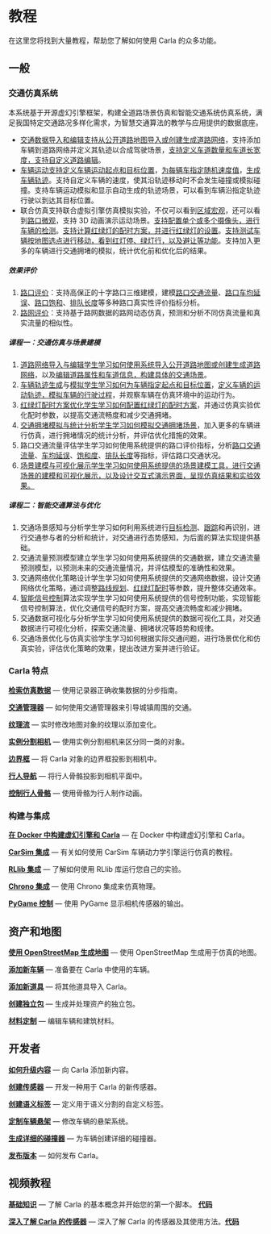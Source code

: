 # 教程

在这里您将找到大量教程，帮助您了解如何使用 Carla 的众多功能。

## 一般

### 交通仿真系统

本系统基于开源虚幻引擎框架，构建全道路场景仿真和智能交通系统仿真系统，满足我国特定交通路况多样化需求，为智慧交通算法的教学与应用提供的数据底座。

- [交通数据导入和编辑支持从公开道路地图导入或创建生成道路网络](course/scenario.md#generateMapByOpenMap)，支持添加车辆到道路网络并定义其轨迹以合成驾驶场景，[支持定义车道数量和车道长宽度，支持自定义道路编辑](course/scenario.md#sceneEding)。
- [车辆运动支持定义车辆运动起点和目标位置](course/navigation.md#definePoint)，[为每辆车指定随机速度值](course/navigation.md#definePoint)，[生成车辆轨迹](course/navigation.md#generateTrajectory)。支持自定义车辆的速度，使其沿轨迹移动时不会发生碰撞或模拟碰撞。支持车辆运动模拟和显示自动生成的轨迹场景，可以看到车辆沿指定轨迹行驶以到达其目标位置。
- 联合仿真支持联合虚拟引擎仿真模拟实验，不仅可以看到[区域宏观](course/regional_macro.md)，还可以看到[路口微观](course/microscopic_Intersection_demo.md)，支持 3D 动画演示运动场景。[支持配置单个或多个摄像头，进行车辆的检测](course/multi-view_camera.md)。[支持计算红绿灯的配时方案，并进行红绿灯的设置](course/signal_control.md)。[支持测试车辆按地图选点进行移动，看到红灯停、绿灯行，以及避让等功能](course/locate_moving.md)。支持加入更多的车辆进行交通拥堵的模拟，统计优化前和优化后的结果。

##### 效果评价

1. [路口评价](course/traffic_indicators.md)：支持高保正的十字路口三维建模，建模[路口交通流量](course/traffic_indicators.md#trafficFlow)、[路口车均延误](course/traffic_indicators.md#aveDelay)、[路口饱和](course/traffic_indicators.md#saturation)、[排队长度](course/traffic_indicators.md#queueLength)等多种路口真实性评价指标分析。
2. [路网评价](course/roadnet_evaluation.md)：支持基于路网数据的路网动态仿真，预测和分析不同仿真流量和真实流量的相似性。

##### 课程一：交通仿真与场景建模

1. [道路网络导入与编辑学生学习如何使用系统导入公开道路地图或创建生成道路网络](course/scenario.md#generateMapByOpenMap)，以及[编辑道路属性和车道信息，构建具体的交通场景](course/scenario.md#sceneEding)。
2. [车辆轨迹生成](course/navigation.md#generateTrajectory)与[模拟学生学习如何为车辆指定起点和目标位置](course/navigation.md#definePoint)，[定义车辆的运动轨迹，模拟车辆的行驶过程](course/trajectory_tracking)，并观察车辆在仿真环境中的运动行为。
3. [红绿灯配时方案优化学生学习如何配置红绿灯的配时方案](course/signal_control.md)，并通过仿真实验优化配时参数，以提高交通流畅度和减少交通拥堵。
4. [交通拥堵模拟与统计分析学生学习如何模拟交通拥堵场景](course/congestion_sim.md)，加入更多的车辆进行仿真，进行拥堵情况的统计分析，并评估优化措施的效果。
5. 路口交通流量评估学生学习如何使用系统提供的路口评价指标，分析[路口交通流量](course/traffic_indicators.md#trafficFlow)、[车均延误](course/traffic_indicators.md#aveDelay)、[饱和度](course/traffic_indicators.md#saturation)、[排队长度](course/traffic_indicators.md#queueLength)等指标，评估路口交通状况。
6. [场景建模与可视化展示学生学习如何使用系统提供的场景建模工具，进行交通场景的建模和可视化展示，以及设计交互式演示界面，呈现仿真结果和实验效果。](adv_digital_twin.md)

##### 课程二：智能交通算法与优化

1. 交通场景感知与分析学生学习如何利用系统进行[目标检测](course/object_detection.md)、[跟踪](course/trajectory_tracking.md)和再识别，进行交通参与者的分析和统计，对交通进行态势感知，为后面的算法实现提供基础。
2. 交通流量预测模型建立学生学习如何使用系统提供的交通数据，建立交通流量预测模型，以预测未来的交通流量情况，并评估模型的准确性和效果。
3. 交通网络优化策略设计学生学习如何使用系统提供的交通网络数据，设计交通网络优化策略，通过调整[路线规划](course/motion_planning.md)、[红绿灯配时](course/signal_control.md)等参数，提升整体交通效率。
4. [智能信号控制](course/signal_control.md)算法实现学生学习如何使用系统提供的信号控制功能，实现智能信号控制算法，优化交通信号的配时方案，提高交通流畅度和减少拥堵。
5. 交通数据可视化与分析学生学习如何使用系统提供的数据可视化工具，对交通数据进行可视化分析，探索交通流量、拥堵状况等趋势和规律。
6. 交通场景优化与仿真实验学生学习如何根据实际交通问题，进行场景优化和仿真实验，评估优化策略的效果，提出改进方案并进行验证。

### Carla 特点

[__检索仿真数据__](tuto_G_retrieve_data.md) — 使用记录器正确收集数据的分步指南。

[__交通管理器__](tuto_G_traffic_manager.md) — 如何使用交通管理器来引导城镇周围的交通。

[__纹理流__](tuto_G_texture_streaming.md) — 实时修改地图对象的纹理以添加变化。

[__实例分割相机__](tuto_G_instance_segmentation_sensor.md) — 使用实例分割相机来区分同一类的对象。

[__边界框__](tuto_G_bounding_boxes.md) — 将  Carla 对象的边界框投影到相机中。  

[__行人导航__](tuto_G_pedestrian_navigation.md) — 将行人骨骼投影到相机平面中。

[__控制行人骨骼__](tuto_G_control_walker_skeletons.md) — 使用骨骼为行人制作动画。


### 构建与集成

[__在 Docker 中构建虚幻引擎和 Carla__](build_docker_unreal.md) — 在 Docker 中构建虚幻引擎和 Carla。

[__CarSim 集成__](tuto_G_carsim_integration.md) — 有关如何使用 CarSim 车辆动力学引擎运行仿真的教程。

[__RLlib 集成__](tuto_G_rllib_integration.md) — 了解如何使用 RLlib 库运行您自己的实验。

[__Chrono 集成__](tuto_G_chrono.md) —  使用 Chrono 集成来仿真物理。

[__PyGame 控制__](tuto_G_pygame.md) — 使用 PyGame 显示相机传感器的输出。


## 资产和地图

[__使用 OpenStreetMap 生成地图__](tuto_G_openstreetmap.md) — 使用 OpenStreetMap 生成用于仿真的地图。 

[__添加新车辆__](tuto_A_add_vehicle.md) — 准备要在 Carla 中使用的车辆。

[__添加新道具__](tuto_A_add_props.md) — 将其他道具导入 Carla。

[__创建独立包__](tuto_A_create_standalone.md) — 生成并处理资产的独立包。 

[__材料定制__](tuto_A_material_customization.md) — 编辑车辆和建筑材料。


## 开发者

[__如何升级内容__](tuto_D_contribute_assets.md) —  向 Carla 添加新内容。

[__创建传感器__](tuto_D_create_sensor.md) — 开发一种用于 Carla 的新传感器。 

[__创建语义标签__](tuto_D_create_semantic_tags.md) — 定义用于语义分割的自定义标签。  

[__定制车辆悬架__](tuto_D_customize_vehicle_suspension.md) —  修改车辆的悬架系统。  

[__生成详细的碰撞器__](tuto_D_generate_colliders.md) — 为车辆创建详细的碰撞器。  

[__发布版本__](tuto_D_make_release.md) — 如何发布 Carla。


## 视频教程

[__基础知识__](https://www.youtube.com/watch?v=pONr1R1dy88) — 了解 Carla 的基本概念并开始您的第一个脚本。 [__代码__](https://carla-releases.s3.eu-west-3.amazonaws.com/Docs/Fundamentals.ipynb)  

[__深入了解 Carla 的传感器__](https://www.youtube.com/watch?v=om8klsBj4rc) — 深入了解 Carla 的传感器及其使用方法。[__代码__](https://carla-releases.s3.eu-west-3.amazonaws.com/Docs/Sensors_code.zip)
